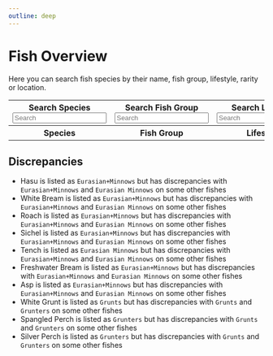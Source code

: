 ```yaml
---
outline: deep
---
```


<script setup>
import { ref } from 'vue'
import { data } from './fish.data.ts'

const searchSpecies = ref("")
const searchFishgroup = ref("")
const searchLifestyle = ref("")
const searchRarity = ref("")
const searchLocation = ref("")

</script>

# Fish Overview
Here you can search fish species by their name, fish group, lifestyle, rarity or location.

<table>
  <tbody>
    <tr>
      <th><div :class="$style.label">Search Species</div> <input :class="$style.inputBox" v-model="searchSpecies" placeholder="Search"/></th>
      <th><div :class="$style.label">Search Fish Group</div> <input :class="$style.inputBox" v-model="searchFishgroup" placeholder="Search"/></th>
      <th><div :class="$style.label">Search Lifestyle</div> <input :class="$style.inputBox" v-model="searchLifestyle" placeholder="Search"/></th>
      <th><div :class="$style.label">Search Rarity</div> <input :class="$style.inputBox" v-model="searchRarity" placeholder="Search"/></th>
      <th><div :class="$style.label">Search Location</div> <input :class="$style.inputBox" v-model="searchLocation" placeholder="Search"/></th>
    </tr>
    <tr>
      <th>Species</th>
      <th>Fish Group</th>
      <th>Lifestyle</th>
      <th>Rarity</th>
      <th>Location</th>
    </tr>
    <template v-for="fish in data">
      <tr v-if="(fish.species.toLowerCase().includes(searchSpecies.toLowerCase()) 
        && fish.fishgroup.toLowerCase().includes(searchFishgroup.toLowerCase())
        && fish.lifestyle.toLowerCase().includes(searchLifestyle.toLowerCase())
        && fish.rarity.toLowerCase().includes(searchRarity.toLowerCase())
        && fish.location.toLowerCase().includes(searchLocation.toLowerCase()))
        || (searchSpecies == '' && searchFishgroup == '' && searchLifestyle == '' && searchRarity == '' && searchLocation == '')">
        <td>{{fish.species}}</td>
        <td>{{fish.fishgroup}}</td>
        <td>{{fish.lifestyle}}</td>
        <td>{{fish.rarity}}</td>
        <td>{{fish.location}}</td>
      </tr>
    </template>
  </tbody>
</table>

## Discrepancies

- Hasu is listed as `Eurasian+Minnows` but has discrepancies with `Eurasian+Minnows` and `Eurasian Minnows` on some other fishes
- White Bream is listed as `Eurasian+Minnows` but has discrepancies with `Eurasian+Minnows` and `Eurasian Minnows` on some other fishes
- Roach is listed as `Eurasian+Minnows` but has discrepancies with `Eurasian+Minnows` and `Eurasian Minnows` on some other fishes
- Sichel is listed as `Eurasian+Minnows` but has discrepancies with `Eurasian+Minnows` and `Eurasian Minnows` on some other fishes
- Tench is listed as `Eurasian Minnows` but has discrepancies with `Eurasian+Minnows` and `Eurasian Minnows` on some other fishes
- Freshwater Bream is listed as `Eurasian+Minnows` but has discrepancies with `Eurasian+Minnows` and `Eurasian Minnows` on some other fishes
- Asp is listed as `Eurasian+Minnows` but has discrepancies with `Eurasian+Minnows` and `Eurasian Minnows` on some other fishes
- White Grunt is listed as `Grunts` but has discrepancies with `Grunts` and `Grunters` on some other fishes
- Spangled Perch is listed as `Grunters` but has discrepancies with `Grunts` and `Grunters` on some other fishes
- Silver Perch is listed as `Grunters` but has discrepancies with `Grunts` and `Grunters` on some other fishes

<style module>
  .inputBox {
    border: 1px solid var(--vp-c-default-1);
    border-radius: 4px;
    padding: .2em .6em;
    width: 90px
  }

    .label {
    font-size: x-small;
  }
</style>